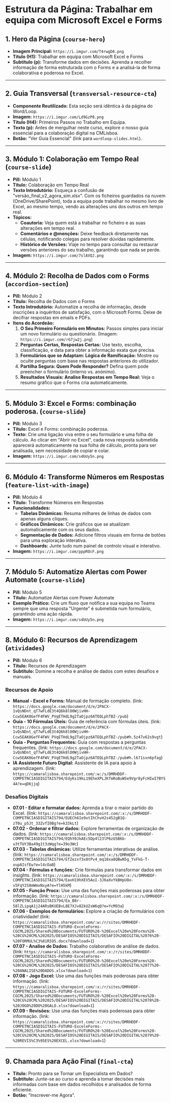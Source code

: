 # Estrutura da Página: Trabalhar em equipa com Microsoft Excel e Forms

## 1. Hero da Página (`course-hero`)
- **Imagem Principal:** `https://i.imgur.com/T4rwgD6.png`
- **Título (H1):** Trabalhar em equipa com Microsoft Excel e Forms
- **Subtítulo (p):** Transforme dados em decisões. Aprenda a recolher informação de forma estruturada com o Forms e a analisá-la de forma colaborativa e poderosa no Excel.

---

## 2. Guia Transversal (`transversal-resource-cta`)
- **Componente Reutilizado:** Esta seção será idêntica à da página do Word/Loop.
- **Imagem:** `https://i.imgur.com/Ld9GzP8.png`
- **Título (H4):** Primeiros Passos no Trabalho em Equipa.
- **Texto (p):** Antes de mergulhar neste curso, explore o nosso guia essencial para a colaboração digital na CMLisboa.
- **Botão:** "Ver Guia Essencial" (link para `wordloop-slides.html`).

---

## 3. Módulo 1: Colaboração em Tempo Real (`course-slide`)
- **Pill:** Módulo 1
- **Título:** Colaboração em Tempo Real
- **Texto Introdutório:** Esqueça a confusão de "versão_final_v2_agora_sim.xlsx". Com os ficheiros guardados na nuvem (OneDrive/SharePoint), toda a equipa pode trabalhar no mesmo livro de Excel, ao mesmo tempo, vendo as alterações uns dos outros em tempo real.
- **Tópicos:**
    - **Coautoria:** Veja quem está a trabalhar no ficheiro e as suas alterações em tempo real.
    - **Comentários e @menções:** Deixe feedback diretamente nas células, notificando colegas para resolver dúvidas rapidamente.
    - **Histórico de Versões:** Viaje no tempo para consultar ou restaurar versões anteriores do seu trabalho, garantindo que nada se perde.
- **Imagem:** `https://i.imgur.com/7slAVQJ.png`

---

## 4. Módulo 2: Recolha de Dados com o Forms (`accordion-section`)
- **Pill:** Módulo 2
- **Título:** Recolha de Dados com o Forms
- **Texto Introdutório:** Automatize a recolha de informação, desde inscrições a inquéritos de satisfação, com o Microsoft Forms. Deixe de decifrar respostas em emails e PDFs.
- **Itens do Acordeão:**
    1.  **O Seu Primeiro Formulário em Minutos:** Passos simples para iniciar um novo formulário ou questionário. (Imagem: `https://i.imgur.com/rG7jw2j.png`)
    2.  **Perguntas Certas, Respostas Certas:** Use texto, escolha, classificação, e data para obter a informação exata que precisa.
    3.  **Formulários que se Adaptam: Lógica de Ramificação:** Mostre ou oculte perguntas com base nas respostas anteriores do utilizador.
    4.  **Partilha Segura: Quem Pode Responder?** Defina quem pode preencher o formulário (interno vs. anónimo).
    5.  **Resultados Visuais: Analise Respostas em Tempo Real:** Veja o resumo gráfico que o Forms cria automaticamente.

---

## 5. Módulo 3: Excel e Forms: combinação poderosa. (`course-slide`)
- **Pill:** Módulo 3
- **Título:** Excel e Forms: combinação poderosa.
- **Texto:** Crie uma ligação viva entre o seu formulário e uma folha de cálculo. Ao clicar em "Abrir no Excel", cada nova resposta submetida aparecerá automaticamente na sua folha de cálculo, pronta para ser analisada, sem necessidade de copiar e colar.
- **Imagem:** `https://i.imgur.com/s4bUy5n.png`

---

## 6. Módulo 4: Transforme Números em Respostas (`feature-list-with-image`)
- **Pill:** Módulo 4
- **Título:** Transforme Números em Respostas
- **Funcionalidades:**
    - **Tabelas Dinâmicas:** Resuma milhares de linhas de dados com apenas alguns cliques.
    - **Gráficos Dinâmicos:** Crie gráficos que se atualizam automaticamente com os seus dados.
    - **Segmentação de Dados:** Adicione filtros visuais em forma de botões para uma exploração interativa.
    - **Dashboards:** Junte tudo num painel de controlo visual e interativo.
- **Imagem:** `https://i.imgur.com/pppROcF.png`

---

## 7. Módulo 5: Automatize Alertas com Power Automate (`course-slide`)
- **Pill:** Módulo 5
- **Título:** Automatize Alertas com Power Automate
- **Exemplo Prático:** Crie um fluxo que notifica a sua equipa no Teams sempre que uma resposta "Urgente" é submetida num formulário, garantindo uma ação rápida.
- **Imagem:** `https://i.imgur.com/s4bUy5n.png`

---

## 8. Módulo 6: Recursos de Aprendizagem (`atividades`)
- **Pill:** Módulo 6
- **Título:** Recursos de Aprendizagem
- **Subtítulo:** Domine a recolha e análise de dados com estes desafios e manuais.

### Recursos de Apoio
- **Manual - Excel e Forms:** Manual de formação completo. (link: `https://docs.google.com/document/d/e/2PACX-1vQsNDnt_qT7wFLdE3t4Q6k8lO0WjivHH-Ccw5EAK0GefF4FWV_PVqETHdL9g2TaOjpz6ATEQLphTBZ-/pub`)
- **Guia - 10 Fórmulas Úteis:** Guia de referência com fórmulas úteis. (link: `https://docs.google.com/document/d/e/2PACX-1vQsNDnt_qT7wFLdE3t4Q6k8lO0WjivHH-Ccw5EAK0GefF4FWV_PVqETHdL9g2TaOjpz6ATEQLphTBZ-/pub#h.5z47v62s9vgt`)
- **Guia - Perguntas Frequentes:** Guia com respostas a perguntas frequentes. (link: `https://docs.google.com/document/d/e/2PACX-1vQsNDnt_qT7wFLdE3t4Q6k8lO0WjivHH-Ccw5EAK0GefF4FWV_PVqETHdL9g2TaOjpz6ATEQLphTBZ-/pub#h.l671sxn6pfag`)
- **IA Assistente Futuro Digital:** Assistente de IA para apoio à aprendizagem. (link: `https://camaralisboa.sharepoint.com/:w:/s/DMRHDDF-COMPETNCIASDIGITAIS794/EdyKs19kL19EheXPLJKfmRoBuWSe9Vgr8yFcHIwI7BYS4A?e=qD6jjq`)

### Desafios Digitais
- **07.01 - Editar e formatar dados:** Aprenda a tirar o maior partido do Excel. (link: `https://camaralisboa.sharepoint.com/:x:/s/DMRHDDF-COMPETNCIASDIGITAIS794/EUECh6Ie9xtIhChvH2s452gB1Q-zT0u_p5Jt_33ZvfI0Bg?e=k33kLt`)
- **07.02 - Ordenar e filtrar dados:** Explore ferramentas de organização de dados. (link: `https://camaralisboa.sharepoint.com/:x:/s/DMRHDDF-COMPETNCIASDIGITAIS794/EQhY0JkAEc5Dp4l23lP6zUSB6b-u3tTUY3Ba49g1t3zWqg?e=39o3Wc`)
- **07.03 - Tabelas dinâmicas:** Utilize ferramentas interativas de análise. (link: `https://camaralisboa.sharepoint.com/:x:/s/DMRHDDF-COMPETNCIASDIGITAIS794/EfZezxf3x8tPv4_mq18xa8QBwN5g_YvFkG-T-xupAIsfEw?e=l4cOaB`)
- **07.04 - Fórmulas e funções:** Crie fórmulas para transformar dados em insights. (link: `https://camaralisboa.sharepoint.com/:x:/s/DMRHDDF-COMPETNCIASDIGITAIS794/EavH19hXEV5AoI-3J6aXvYkBHpU8o-v5FqY2S8mWmxNxyA?e=YlH5kM`)
- **07.05 - Função Procx:** Use uma das funções mais poderosas para obter informação. (link: `https://camaralisboa.sharepoint.com/:x:/s/DMRHDDF-COMPETNCIASDIGITAIS794/Ea_B8r-58lZLipqA1j24ARsBKUEBvL8E7XJv82kU2sW6qQ?e=YcM93a`)
- **07.06 - Exemplos de formulários:** Explore a criação de formulários com criatividade! (link: `https://camaralisboa.sharepoint.com/:w:/r/sites/DMRHDDF-COMPETNCIASDIGITAIS-FUTURO-ExceleForms-CGCML2025/Shared%20Documents/FUTURO%20-%20Excel%20e%20Forms%20-%20CG%20CML%202025/DESAFIOS%20DIGITAIS/DESAFIO%20DIGITAL%2076%20-%20FORMUL%C3%81RIOS.docx?download=1`)
- **07.07 - Analise de Dados:** Trabalho colaborativo de análise de dados. (link: `https://camaralisboa.sharepoint.com/:x:/r/sites/DMRHDDF-COMPETNCIASDIGITAIS-FUTURO-ExceleForms-CGCML2025/Shared%20Documents/FUTURO%20-%20Excel%20e%20Forms%20-%20CG%20CML%202025/DESAFIOS%20DIGITAIS/DESAFIO%20DIGITAL%2077%20-%20ANALISE%20DADOS.xlsx?download=1`)
- **07.08 - Jogo Excel:** Use uma das funções mais poderosas para obter informação. (link: `https://camaralisboa.sharepoint.com/:x:/r/sites/DMRHDDF-COMPETNCIASDIGITAIS-FUTURO-ExceleForms-CGCML2025/Shared%20Documents/FUTURO%20-%20Excel%20e%20Forms%20-%20CG%20CML%202025/DESAFIOS%20DIGITAIS/DESAFIO%20DIGITAL%2078%20-%20JOGO%20DO%20GALO.xlsx?download=1`)
- **07.09 - Revisões:** Use uma das funções mais poderosas para obter informação. (link: `https://camaralisboa.sharepoint.com/:x:/r/sites/DMRHDDF-COMPETNCIASDIGITAIS-FUTURO-ExceleForms-CGCML2025/Shared%20Documents/FUTURO%20-%20Excel%20e%20Forms%20-%20CG%20CML%202025/DESAFIOS%20DIGITAIS/DESAFIO%20DIGITAL%2079%20-%20REVIS%C3%95ES%20EXCEL.xlsx?download=1`)
---

## 9. Chamada para Ação Final (`final-cta`)
- **Título:** Pronto para se Tornar um Especialista em Dados?
- **Subtítulo:** Junte-se ao curso e aprenda a tomar decisões mais informadas com base em dados recolhidos e analisados de forma eficiente.
- **Botão:** "Inscrever-me Agora".
